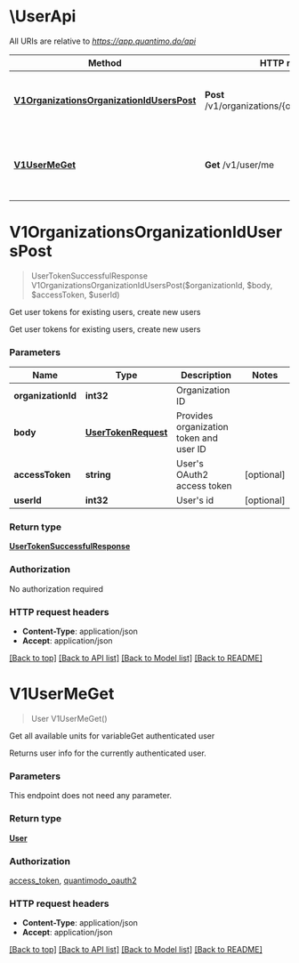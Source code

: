 # \UserApi

All URIs are relative to *https://app.quantimo.do/api*

Method | HTTP request | Description
------------- | ------------- | -------------
[**V1OrganizationsOrganizationIdUsersPost**](UserApi.md#V1OrganizationsOrganizationIdUsersPost) | **Post** /v1/organizations/{organizationId}/users | Get user tokens for existing users, create new users
[**V1UserMeGet**](UserApi.md#V1UserMeGet) | **Get** /v1/user/me | Get all available units for variableGet authenticated user


# **V1OrganizationsOrganizationIdUsersPost**
> UserTokenSuccessfulResponse V1OrganizationsOrganizationIdUsersPost($organizationId, $body, $accessToken, $userId)

Get user tokens for existing users, create new users

Get user tokens for existing users, create new users


### Parameters

Name | Type | Description  | Notes
------------- | ------------- | ------------- | -------------
 **organizationId** | **int32**| Organization ID | 
 **body** | [**UserTokenRequest**](UserTokenRequest.md)| Provides organization token and user ID | 
 **accessToken** | **string**| User&#39;s OAuth2 access token | [optional] 
 **userId** | **int32**| User&#39;s id | [optional] 

### Return type

[**UserTokenSuccessfulResponse**](UserTokenSuccessfulResponse.md)

### Authorization

No authorization required

### HTTP request headers

 - **Content-Type**: application/json
 - **Accept**: application/json

[[Back to top]](#) [[Back to API list]](../README.md#documentation-for-api-endpoints) [[Back to Model list]](../README.md#documentation-for-models) [[Back to README]](../README.md)

# **V1UserMeGet**
> User V1UserMeGet()

Get all available units for variableGet authenticated user

Returns user info for the currently authenticated user.


### Parameters
This endpoint does not need any parameter.

### Return type

[**User**](User.md)

### Authorization

[access_token](../README.md#access_token), [quantimodo_oauth2](../README.md#quantimodo_oauth2)

### HTTP request headers

 - **Content-Type**: application/json
 - **Accept**: application/json

[[Back to top]](#) [[Back to API list]](../README.md#documentation-for-api-endpoints) [[Back to Model list]](../README.md#documentation-for-models) [[Back to README]](../README.md)

